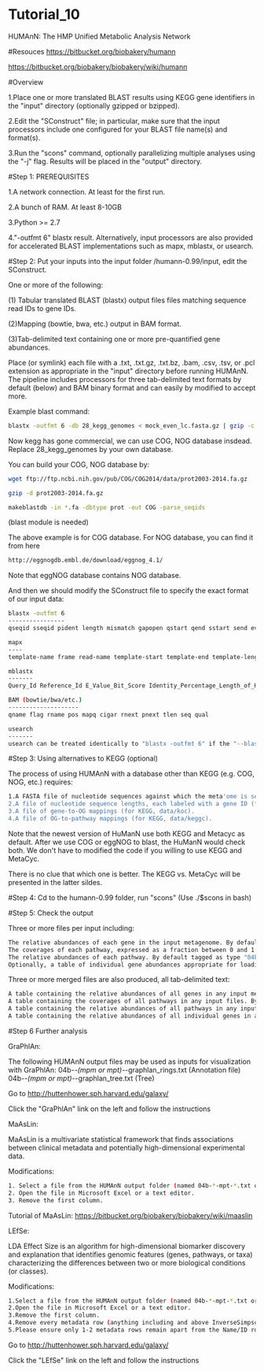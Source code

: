# Tutorial_10
HUMAnN: The HMP Unified Metabolic Analysis Network

#Resouces
https://bitbucket.org/biobakery/humann

https://bitbucket.org/biobakery/biobakery/wiki/humann

#Overview

1.Place one or more translated BLAST results using KEGG gene identifiers in the "input" directory (optionally gzipped or bzipped).

2.Edit the "SConstruct" file; in particular, make sure that the input processors include one configured for your BLAST file name(s) and format(s).

3.Run the "scons" command, optionally parallelizing multiple analyses using the "-j" flag. Results will be placed in the "output" directory.

#Step 1: PREREQUISITES  

1.A network connection. At least for the first run.

2.A bunch of RAM. At least 8-10GB

3.Python >= 2.7

4."-outfmt 6" blastx result. Alternatively, input processors are also provided for accelerated BLAST implementations such as mapx, mblastx, or usearch.

#Step 2: Put your inputs into the input folder /humann-0.99/input, edit the SConstruct.

One or more of the following:

(1) Tabular translated BLAST (blastx) output files files matching sequence read IDs to gene IDs.

(2)Mapping (bowtie, bwa, etc.) output in BAM format.

(3)Tab-delimited text containing one or more pre-quantified gene abundances.

Place (or symlink) each file with a .txt, .txt.gz, .txt.bz, .bam, .csv, .tsv, or .pcl extension as appropriate in the "input" directory before running HUMAnN. The pipeline includes processors for three tab-delimited text formats by default (below) and BAM binary format and can easily by modified to accept more.

Example blast command:
```bash 
blastx -outfmt 6 -db 28_kegg_genomes < mock_even_lc.fasta.gz | gzip -c > mock_even_lc.txt.gz
```
Now kegg has gone commercial, we can use COG, NOG database insdead. Replace 28_kegg_genomes by your own database.

You can build your COG, NOG database by:

```bash 
wget ftp://ftp.ncbi.nih.gov/pub/COG/COG2014/data/prot2003-2014.fa.gz

gzip -d prot2003-2014.fa.gz

makeblastdb -in *.fa -dbtype prot -out COG -parse_seqids
```
(blast module is needed)

The above example is for COG database. For NOG database, you can find it from here
```bash 
http://eggnogdb.embl.de/download/eggnog_4.1/
```

Note that eggNOG database contains NOG database.

And then we should modify the SConstruct file to specify the exact format of our input data:
```bash
blastx -outfmt 6
----------------
qseqid sseqid pident length mismatch gapopen qstart qend sstart send evalue bitscore

mapx
----
template-name frame read-name template-start template-end template-length read-start read-end read-length template-protein read-protein alignment identical %identical positive %positive mismatches raw-score bit-score e-score

mblastx
-------
Query_Id Reference_Id E_Value_Bit_Score Identity_Percentage_Length_of_HSP Number_of_Positives_Frame_#s Alignment_Start_in_Query Alignment_End_in_Query Alignment_Start_in_Reference Alignment_End_in_Reference

BAM (bowtie/bwa/etc.)
--------------------
qname flag rname pos mapq cigar rnext pnext tlen seq qual

usearch
-------
usearch can be treated identically to "blastx -outfmt 6" if the "--blast6out" flag is provided.
```

#Step 3: Using alternatives to KEGG (optional)

The process of using HUMAnN with a database other than KEGG (e.g. COG, NOG, etc.) requires:
```bash
1.A FASTA file of nucleotide sequences against which the meta'ome is searched, each labeled with a gene ID (for KEGG, the genes.pep file distributed with KEGG).
2.A file of nucleotide sequence lengths, each labeled with a gene ID (for KEGG, data/genels).
3.A file of gene-to-OG mappings (for KEGG, data/koc).
4.A file of OG-to-pathway mappings (for KEGG, data/keggc).
```
Note that the newest version of HuManN use both KEGG and Metacyc as default. After we use COG or eggNOG to blast, the HuManN would check both. We don't have to modified the code if you willing to use KEGG and MetaCyc.

There is no clue that which one is better. The KEGG vs. MetaCyc will be presented in the latter sildes.

#Step 4: Cd to the humann-0.99 folder, run "scons" (Use ./$scons in bash)

#Step 5: Check the output

Three or more files per input including:
```bash
The relative abundances of each gene in the input metagenome. By default tagged as type "01". Two columns of tab-delimited text: geneid abundance.
The coverages of each pathway, expressed as a fraction between 0 and 1 inclusive. By default tagged as type "04a". Two columns of tab-delimited text: pathid coverage.
The relative abundances of each pathway. By default tagged as type "04b". Two columns of tab-delimited text: pathid abundance.
Optionally, a table of individual gene abundances appropriate for loading into METAREP. By default tagged as type "99". Five columns of tab-delimited text: geneid abundance e-score %identical identical. The abundance is relative and calculated as in HUMAnN's gene family abundances; e-score, percent identity, and identity length are averaged over all reads mapping to each gene in the input translated BLAST results.
```
Three or more merged files are also produced, all tab-delimited text:
```bash
A table containing the relative abundances of all genes in any input metagenomes. By default named as "01-*.txt".
A table containing the coverages of all pathways in any input files. By default named as "04a-*.txt".
A table containing the relative abundances of all pathways in any input files. By default named as "04b-*.txt".
A table containing the relative abundances of all individual genes in any input files. By default named as "99-*.txt".
```
#Step 6 Further analysis

GraPhlAn:

The following HUMAnN output files may be used as inputs for visualization with GraPhlAn:
04b-*-(mpm or mpt)-*-graphlan_rings.txt (Annotation file)
04b-*-(mpm or mpt)-*-graphlan_tree.txt (Tree)

Go to http://huttenhower.sph.harvard.edu/galaxy/

Click the "GraPhlAn" link on the left and follow the instructions

MaAsLin:

MaAsLin is a multivariate statistical framework that finds associations between clinical metadata and potentially high-dimensional experimental data. 

Modifications:
```bash
1. Select a file from the HUMAnN output folder (named 04b-*-mpt-*.txt or 04b-*-mpm-*.txt)
2. Open the file in Microsoft Excel or a text editor.
3. Remove the first column.
```

Tutorial of MaAsLin: https://bitbucket.org/biobakery/biobakery/wiki/maaslin

LEfSe:

LDA Effect Size is an algorithm for high-dimensional biomarker discovery and explanation that identifies genomic features (genes, pathways, or taxa) characterizing the differences between two or more biological conditions (or classes).

Modifications:
```bash
1.Select a file from the HUMAnN output folder (named 04b-*-mpt-*.txt or 04b-*-mpm-*.txt)
2.Open the file in Microsoft Excel or a text editor.
3.Remove the first column.
4.Remove every metadata row (anything including and above InverseSimpson) except the class (and optional subclass), and the top row: ID/NAME.
5.Please ensure only 1-2 metadata rows remain apart from the Name/ID row at the top.
```

Go to http://huttenhower.sph.harvard.edu/galaxy/

Click the "LEfSe" link on the left and follow the instructions

















